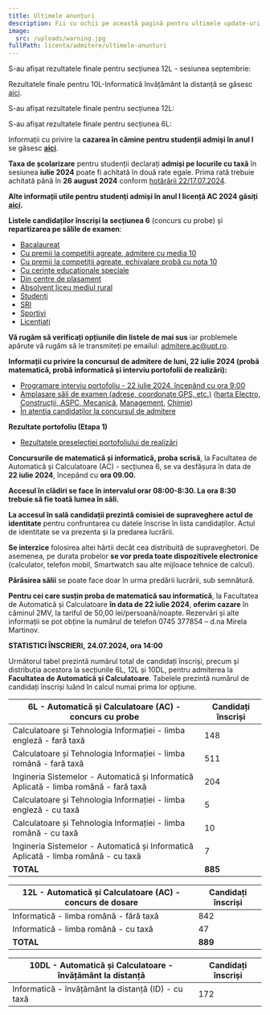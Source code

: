 ```yaml
---
title: Ultimele anunțuri
description: Fii cu ochii pe această pagină pentru ultimele update-uri!
image:
  src: /uploads/warning.jpg
fullPath: licenta/admitere/ultimele-anunturi
---
```

S-au afișat rezultatele finale pentru secțiunea 12L - sesiunea septembrie:

<Attachment label="Rezultate secțiunea 12L" internal="licenta/admitere/rezultate-admitere-sectiunea-12l-iulie-2024"></Attachment>

Rezultatele finale pentru 10L-Informatică învățământ la distanță se găsesc [aici](https://elearning.upt.ro/ro/admitere/).

S-au afișat rezultatele finale pentru secțiunea 12L:

<Attachment label="Rezultate secțiunea 12L" internal="licenta/admitere/rezultate-admitere-sectiunea-12l-iulie-2024"></Attachment>

S-au afișat rezultatele finale pentru secțiunea 6L:

<Attachment label="Rezultate secțiunea 6L" internal="licenta/admitere/rezultate-admitere-sectiunea-6l-iulie-2024"></Attachment>

Informații cu privire la **cazarea în cămine pentru studenții admiși în anul I** se găsesc **[aici](https://admitere.ac.upt.ro/uploads/info-utile-2024.pdf)**.

**Taxa de școlarizare** pentru studenții declarați **admiși pe locurile cu taxă** în sesiunea **iulie 2024** poate fi achitată în două rate egale. Prima rată trebuie achitată până în **26 august 2024** conform [hotărârii 22/17.07.2024](https://admitere.ac.upt.ro/uploads/adresa-taxa-admisi-pe-locuri-cu-taxa.pdf).

**Alte informații utile pentru studenți admiși în anul I licență AC 2024 găsiți [aici](https://ac.upt.ro/evenimente/informatii-admisi-anul-i-licenta-ac-2024/).**

**Listele candidaților înscriși la secțiunea 6** (concurs cu probe) și **repartizarea pe sălile de examen**:

* [Bacalaureat](https://admitere.ac.upt.ro/uploads/6l-liste-b.pdf)
* [Cu premii la competiții agreate, admitere cu media 10](https://admitere.ac.upt.ro/uploads/6l-liste-o.pdf)
* [Cu premii la competiții agreate, echivalare probă cu nota 10](https://admitere.ac.upt.ro/uploads/6l-liste-o2.pdf)
* [Cu cerințe educaționale speciale](https://admitere.ac.upt.ro/uploads/6l-liste-ces.pdf)
* [Din centre de plasament](https://admitere.ac.upt.ro/uploads/6l-liste-p.pdf)
* [Absolvent liceu mediul rural](https://admitere.ac.upt.ro/uploads/6l-liste-r.pdf)
* [Studenți](https://admitere.ac.upt.ro/uploads/6l-liste-s.pdf)
* [SRI](https://admitere.ac.upt.ro/uploads/6l-liste-sri.pdf)
* [Sportivi](https://admitere.ac.upt.ro/uploads/6l-liste-t.pdf)
* [Licențiați](https://admitere.ac.upt.ro/uploads/6l-liste-l.pdf)

**Vă rugăm să verificați opțiunile din listele de mai sus** iar problemele apărute vă rugăm să le transmiteți pe emailul: [admitere.ac@upt.ro](admitere.ac@upt.ro).

</Block>

<Block color="red">

**Informații cu privire la concursul de admitere de luni, 22 iulie 2024 (probă matematică, probă informatică și interviu portofolii de realizări):**

* [Programare interviu portofoliu - 22 iulie 2024, începând cu ora 9:00](https://admitere.ac.upt.ro/uploads/programareinterviu-2024.pdf)
* [Amplasare săli de examen (adrese, coordonate GPS, etc.)](https://admitere.ac.upt.ro/uploads/010-amplasare-sali-de-examen-2024.pdf) ([harta Electro, Construcții, ASPC, Mecanică](https://admitere.ac.upt.ro/uploads/030-harta-electro-constr-aspc-mec.pdf), [Management](https://admitere.ac.upt.ro/uploads/030-harta-management.pdf), [Chimie](https://admitere.ac.upt.ro/uploads/050-harta-chimie.pdf))
* [În atenţia candidaţilor la concursul de admitere](https://admitere.ac.upt.ro/uploads/020-anunt-candidati-celulare.pdf)

**Rezultate portofoliu (Etapa 1)**

* [Rezultatele preselecției portofoliului de realizări](https://admitere.ac.upt.ro/uploads/rezultateportofoliu_etapa1.pdf)

**Concursurile de matematică și informatică, proba scrisă**, la Facultatea de Automatică și Calculatoare (AC) - secțiunea 6, se va desfășura în data de **22 iulie 2024**, începând cu **ora 09.00.**

**Accesul în clădiri se face în intervalul orar 08:00-8:30. La ora 8:30 trebuie să fie toată lumea în săli.**

**La accesul în sală candidații prezintă comisiei de supraveghere actul de identitate** pentru confruntarea cu datele înscrise în lista candidaților. Actul de identitate se va prezenta și la predarea lucrării.

**Se interzice** folosirea altei hârtii decât cea distribuită de supraveghetori. De asemenea, pe durata probelor **se vor preda toate dispozitivele electronice** (calculator, telefon mobil, Smartwatch sau alte mijloace tehnice de calcul).

**Părăsirea sălii** se poate face doar în urma predării lucrării, sub semnătură.

</Block>

**Pentru cei care susțin proba de matematică sau informatică**, la Facultatea de Automatică și Calculatoare **în data de 22 iulie 2024**, **oferim cazare** în căminul 2MV, la tariful de 50,00 lei/persoană/noapte. Rezervări și alte informații se pot obține la numărul de telefon 0745 377854 – d.na Mirela Martinov.

**STATISTICI ÎNSCRIERI,** **24.07.2024, ora 14:00**

Următorul tabel prezintă numărul total de candidați înscriși, precum și distribuția acestora la secțiunile 6L, 12L și 10DL, pentru admiterea la **Facultatea de Automatică și Calculatoare**. Tabelele prezintă numărul de candidați înscriși luând în calcul numai prima lor opțiune.

| **6L - Automatică și Calculatoare (AC) - concurs cu probe**                          | **Candidați înscriși** |
| ------------------------------------------------------------------------------------ | ---------------------- |
| Calculatoare și Tehnologia Informației - limba engleză - fară taxă                   | 148                    |
| Calculatoare și Tehnologia Informației - limba română - fară taxă                    | 511                    |
| Ingineria Sistemelor - Automatică și Informatică Aplicată - limba română - fară taxă | 204                    |
| Calculatoare și Tehnologia Informației - limba engleză - cu taxă                     | 5                      |
| Calculatoare și Tehnologia Informației - limba română - cu taxă                      | 10                     |
| Ingineria Sistemelor - Automatică și Informatică Aplicată - limba română - cu taxă   | 7                      |
| **TOTAL**                                                                            | **885**                |

| **12L - Automatică și Calculatoare (AC) - concurs de dosare** | **Candidați înscriși** |
| ------------------------------------------------------------- | ---------------------- |
| Informatică - limba română - fără taxă                        | 842                    |
| Informatică - limba română - cu taxă                          | 47                     |
| **TOTAL**                                                     | **889**                |

| **10DL - Automatică și Calculatoare - învățământ la distanță** | **Candidați înscriși** |
| -------------------------------------------------------------- | ---------------------- |
| Informatică - învățământ la distanță (ID) - cu taxă            | 172                    |